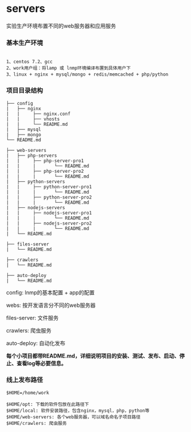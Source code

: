 # servers
实验生产环境布置不同的web服务器和应用服务

### 基本生产环境

```

1、centos 7.2、gcc
2、work用户组：将lamp 或 lnmp环境编译布置到具体用户下
3、linux + nginx + mysql/mongo + redis/memcached + php/python

```

### 项目目录结构

```
├── config
|   ├── nginx
|   |     ├── nginx.conf
|   |     ├── vhosts
|   |     └── README.md
|   ├── mysql
|   ├── mongo
└── README.md

├── web-servers
|   ├── php-servers
|   |     ├── php-server-pro1
|   |     |       └── README.md
|   |     ├── php-server-pro2
|   |     |       └── README.md
|   ├── python-servers
|   |     ├── python-server-pro1
|   |     |       └── README.md
|   |     ├── python-server-pro2
|   |     |       └── README.md
|   ├── nodejs-servers
|   |     ├── nodejs-server-pro1
|   |     |       └── README.md
|   |     ├── nodejs-server-pro2
|   |     |       └── README.md
|   └── README.md

├── files-server
|   └── README.md

├── crawlers
|   └── README.md

├── auto-deploy
|   └── README.md

```

config:        lnmp的基本配置 + app的配置

webs:          按开发语言分不同的web服务器

files-server:  文件服务

crawlers:      爬虫服务

auto-deploy:   自动化发布

**每个小项目都带README.md，详细说明项目的安装、测试、发布、启动、停止、查看log等必要信息。**


### 线上发布路径

```
$HOME=/home/work

$HOME/opt: 下载的软件包放在此路径下
$HOME/local: 软件安装路径，包含nginx，mysql，php，python等
$HOME/web-servers: 各个web服务器，可以域名命名子项目路径
$HOME/crawlers: 爬虫服务
```
